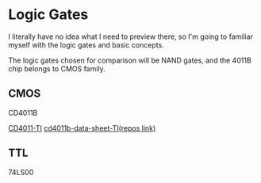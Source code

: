 # Logic Gates
I literally have no idea what I need to preview there, so I'm going to familiar myself with the logic gates and basic concepts.

The logic gates chosen for comparison will be NAND gates, and the 4011B chip belongs to CMOS family.
## CMOS
CD4011B


[CD4011-TI](https://www.ti.com/product/CD4011B?keyMatch=&tisearch=search-everything&usecase=partmatches#product-details)
[cd4011b-data-sheet-TI(repos link)](/Circuit-Experiment/resources/cd4011b.pdf)
## TTL
74LS00